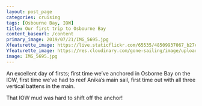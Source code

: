 ```yaml
---
layout: post_page
categories: cruising
tags: [Osbourne Bay, IOW]
title: Our first trip to Osbourne Bay
content_baseurl: /content
primary_image: 2019/07/21/IMG_5695.jpg
Xfeaturette_image: https://live.staticflickr.com/65535/48509937067_b27c1d7a8b_d.jpg
Yfeaturette_image: https://res.cloudinary.com/gone-sailing/image/upload/ar_1:1,c_lfill,g_auto,q_auto,w_500/v1565598667/IMG_5695_woresq.jpg
image: IMG_5695.jpg
---
```

An excellent day of firsts; first time we’ve anchored in Osborne Bay on the IOW, first time we’ve had to reef Anika’s main sail, first time out with all three vertical battens in the main. 

That IOW mud was hard to shift off the anchor! 


